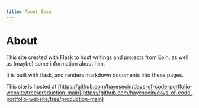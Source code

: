 ```yaml
---
title: About Eoin
---
```

# About

This site created with Flask to host writings and projects from Eoin, as well as (maybe) some information about him. 

It is built with flask, and renders markdown documents into these pages. 

This site is hosted at [https://github.com/hayeseoin/days-of-code-portfolio-website/tree/production-main](https://github.com/hayeseoin/days-of-code-portfolio-website/tree/production-main)